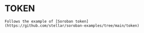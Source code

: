 # TOKEN

```Follows the example of [Soroban token](https://github.com/stellar/soroban-examples/tree/main/token)```

